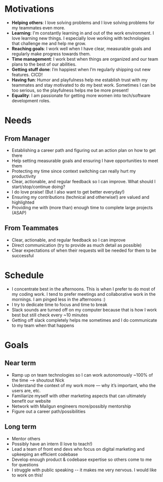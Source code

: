 # Motivations

- **Helping others**: I love solving problems and I love solving problems for my teammates even more.
- **Learning**: I'm constantly learning in and out of the work environment. I love learning new things. I especially love working with technologies that challenge me and help me grow.
- **Reaching goals**: I work well when I have clear, measurable goals and regularly make progress towards them.
- **Time management**: I work best when things are organized and our team plans to the best of our abilities.
- **Getting stuff done**: I’m happiest when I’m regularly shipping out new features. CICD!
- **Having fun**: Humor and playfulness help me establish trust with my teammates and stay motivated to do my best work. Sometimes I can be too serious, so the playfulness helps me be more present!
- **Equality**: I am passionate for getting more women into tech/software development roles.

# Needs

## From Manager

- Establishing a career path and figuring out an action plan on how to get there
- Help setting measurable goals and ensuring I have opportunities to meet them
- Protecting my time since context switching can really hurt my productivity
- Clear, actionable, and regular feedback so I can improve. What should I start/stop/continue doing?
- I do love praise! (But I also want to get better everyday!)
- Ensuring my contributions (technical and otherwise!) are valued and highlighted
- Providing me with (more than) enough time to complete large projects (ASAP)

## From Teammates

- Clear, actionable, and regular feedback so I can improve
- Direct communication (try to provide as much detail as possible)
- Clear expectations of when their requests will be needed for them to be successful

# Schedule

- I concentrate best in the afternoons. This is when I prefer to do most of my coding work. I tend to prefer meetings and collaborative work in the mornings. I am pinged less in the afternoons :) 
- I try to dedicate time to focus and time to break
- Slack sounds are turned off on my computer because that is how I work best but still check every ~10 minutes
- Getting off slack completely helps me sometimes and I do communicate to my team when that happens

# Goals

## Near term

- Ramp up on team technologies so I can work autonomously ~100% of the time --> shoutout Nick
- Understand the context of my work more — why it’s important, who the users are, etc.
- Familiarize myself with other marketing aspects that can ultimately benefit our website
- Network with Mailgun engineers more/possibly mentorship
- Figure out a career path/possibilities

## Long term

- Mentor others
- Possibly have an intern (I love to teach!)
- Lead a team of front end devs who focus on digital marketing and upkeeping an efficient codebase
- Develop enough product & codebase expertise so others come to me for questions
- I struggle with public speaking -- it makes me very nervous. I would like to work on this!
